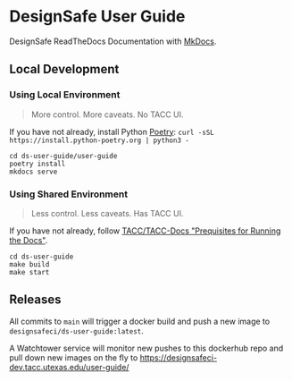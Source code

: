 # DesignSafe User Guide

DesignSafe ReadTheDocs Documentation with [MkDocs](https://mkdocs.readthedocs.io/).

## Local Development

### Using Local Environment

> More control. More caveats. No TACC UI.

If you have not already, install Python [Poetry](https://python-poetry.org/): `curl -sSL https://install.python-poetry.org | python3 -`

```shell
cd ds-user-guide/user-guide
poetry install
mkdocs serve
```

### Using Shared Environment

> Less control. Less caveats. Has TACC UI.

If you have not already, follow [TACC/TACC-Docs "Prequisites for Running the Docs"](https://github.com/TACC/TACC-Docs#prequisites-for-running-the-docs).

```shell
cd ds-user-guide
make build
make start
```

## Releases

All commits to `main` will trigger a docker build and push a new image to `designsafeci/ds-user-guide:latest`.

A Watchtower service will monitor new pushes to this dockerhub repo and pull down new images on the fly to https://designsafeci-dev.tacc.utexas.edu/user-guide/
